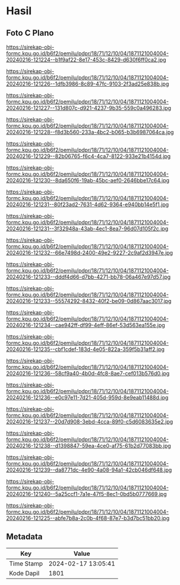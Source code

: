 # Hasil

## Foto C Plano

https://sirekap-obj-formc.kpu.go.id/b6f2/pemilu/pdpr/18/71/12/10/04/1871121004004-20240216-121224--b1f9af22-8e17-453c-8429-d630f6ff0ca2.jpg

https://sirekap-obj-formc.kpu.go.id/b6f2/pemilu/pdpr/18/71/12/10/04/1871121004004-20240216-121226--1dfb3986-8c89-47fc-9103-2f3ad25e838b.jpg

https://sirekap-obj-formc.kpu.go.id/b6f2/pemilu/pdpr/18/71/12/10/04/1871121004004-20240216-121227--131d807c-d921-4237-9b35-559c0a496283.jpg

https://sirekap-obj-formc.kpu.go.id/b6f2/pemilu/pdpr/18/71/12/10/04/1871121004004-20240216-121228--f8d3b560-233a-4bc2-b065-b3b6987064ca.jpg

https://sirekap-obj-formc.kpu.go.id/b6f2/pemilu/pdpr/18/71/12/10/04/1871121004004-20240216-121229--82b06765-f6c4-4ca7-8122-933e21b4154d.jpg

https://sirekap-obj-formc.kpu.go.id/b6f2/pemilu/pdpr/18/71/12/10/04/1871121004004-20240216-121230--8da650f6-19ab-45bc-aef0-2646bbe17c64.jpg

https://sirekap-obj-formc.kpu.go.id/b6f2/pemilu/pdpr/18/71/12/10/04/1871121004004-20240216-121231--80f23ad2-7631-4d62-9364-e940bb14e5f1.jpg

https://sirekap-obj-formc.kpu.go.id/b6f2/pemilu/pdpr/18/71/12/10/04/1871121004004-20240216-121231--3f32948a-43ab-4ec1-8ea7-96d07d105f2c.jpg

https://sirekap-obj-formc.kpu.go.id/b6f2/pemilu/pdpr/18/71/12/10/04/1871121004004-20240216-121232--66e7498d-2400-49e2-9227-2c9af2d3947e.jpg

https://sirekap-obj-formc.kpu.go.id/b6f2/pemilu/pdpr/18/71/12/10/04/1871121004004-20240216-121233--dddf4d66-d7bb-4271-bb78-06a467e97d57.jpg

https://sirekap-obj-formc.kpu.go.id/b6f2/pemilu/pdpr/18/71/12/10/04/1871121004004-20240216-121233--55574292-8432-40f2-be09-0d867aac3017.jpg

https://sirekap-obj-formc.kpu.go.id/b6f2/pemilu/pdpr/18/71/12/10/04/1871121004004-20240216-121234--cae942ff-df99-4eff-86ef-53d563ea155e.jpg

https://sirekap-obj-formc.kpu.go.id/b6f2/pemilu/pdpr/18/71/12/10/04/1871121004004-20240216-121235--cbf1cdef-183d-4e05-822a-359f5b31aff2.jpg

https://sirekap-obj-formc.kpu.go.id/b6f2/pemilu/pdpr/18/71/12/10/04/1871121004004-20240216-121236--58cf9a40-4b0d-4fc8-8ae7-cef013b576d0.jpg

https://sirekap-obj-formc.kpu.go.id/b6f2/pemilu/pdpr/18/71/12/10/04/1871121004004-20240216-121236--e0c97e11-7d21-405d-959d-8e9eab11488d.jpg

https://sirekap-obj-formc.kpu.go.id/b6f2/pemilu/pdpr/18/71/12/10/04/1871121004004-20240216-121237--20d7d908-3ebd-4cca-89f0-c5d6083635e2.jpg

https://sirekap-obj-formc.kpu.go.id/b6f2/pemilu/pdpr/18/71/12/10/04/1871121004004-20240216-121238--d1398847-59ea-4ce0-af75-61b2d77083bb.jpg

https://sirekap-obj-formc.kpu.go.id/b6f2/pemilu/pdpr/18/71/12/10/04/1871121004004-20240216-121239--da8771dc-4e90-4a08-94a1-42cb046df648.jpg

https://sirekap-obj-formc.kpu.go.id/b6f2/pemilu/pdpr/18/71/12/10/04/1871121004004-20240216-121240--5a25ccf1-7a1e-47f5-8ec1-0bd5b0777669.jpg

https://sirekap-obj-formc.kpu.go.id/b6f2/pemilu/pdpr/18/71/12/10/04/1871121004004-20240216-121225--abfe7b8a-2c0b-4f68-87e7-b3d7bc51bb20.jpg


## Metadata

| Key        | Value               |
| ---------- | ------------------- |
| Time Stamp | 2024-02-17 13:05:41 |
| Kode Dapil | 1801                |



